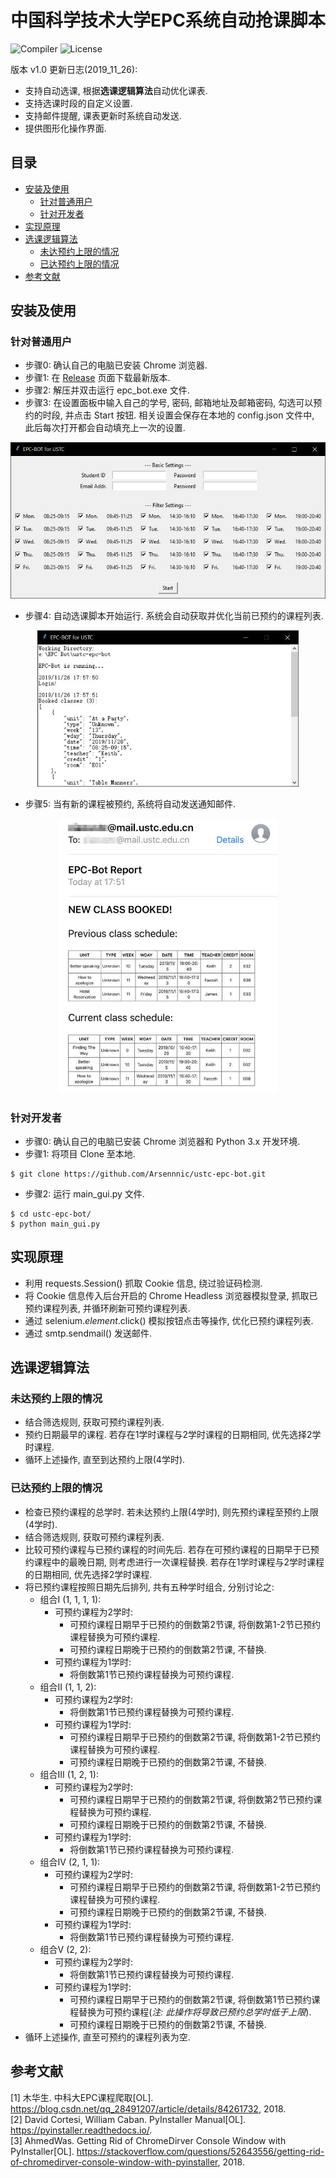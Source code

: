 # 中国科学技术大学EPC系统自动抢课脚本

![Compiler](https://img.shields.io/badge/Build-Python%203.6-brightgreen.svg)
![License](https://img.shields.io/badge/License-GPL,%20v3.0-blue.svg)

版本 v1.0 更新日志(2019_11_26):
- 支持自动选课, 根据**选课逻辑算法**自动优化课表.
- 支持选课时段的自定义设置.
- 支持邮件提醒, 课表更新时系统自动发送.
- 提供图形化操作界面.

## 目录

- [安装及使用](#安装及使用)
    + [针对普通用户](#针对普通用户)
    + [针对开发者](#针对开发者)
- [实现原理](#实现原理)
- [选课逻辑算法](#选课逻辑算法)
    + [未达预约上限的情况](#未达预约上限的情况)
    + [已达预约上限的情况](#已达预约上限的情况)
- [参考文献](#参考文献)

## 安装及使用

### 针对普通用户

- 步骤0: 确认自己的电脑已安装 Chrome 浏览器.
- 步骤1: 在 [Release](https://github.com/Arsennnic/ustc-epc-bot/releases) 页面下载最新版本.
- 步骤2: 解压并双击运行 epc_bot.exe 文件.
- 步骤3: 在设置面板中输入自己的学号, 密码, 邮箱地址及邮箱密码, 勾选可以预约的时段, 并点击 Start 按钮. 相关设置会保存在本地的 config.json 文件中, 此后每次打开都会自动填充上一次的设置.  

<p align="center">
    <img src="./doc/settings_panel.jpg" height="250px"/>
</p>

- 步骤4: 自动选课脚本开始运行. 系统会自动获取并优化当前已预约的课程列表.  

<p align="center">
    <img src="./doc/start_running.jpg" height="250px"/>
</p>

- 步骤5: 当有新的课程被预约, 系统将自动发送通知邮件.  

<p align="center">
    <img src="./doc/email_inform.jpg" width="350px"/>
</p>

### 针对开发者

- 步骤0: 确认自己的电脑已安装 Chrome 浏览器和 Python 3.x 开发环境.
- 步骤1: 将项目 Clone 至本地.
```
$ git clone https://github.com/Arsennnic/ustc-epc-bot.git
```

- 步骤2: 运行 main_gui.py 文件.
```
$ cd ustc-epc-bot/
$ python main_gui.py
```


## 实现原理

- 利用 requests.Session() 抓取 Cookie 信息, 绕过验证码检测.
- 将 Cookie 信息传入后台开启的 Chrome Headless 浏览器模拟登录, 抓取已预约课程列表, 并循环刷新可预约课程列表.
- 通过 selenium.*element*.click() 模拟按钮点击等操作, 优化已预约课程列表.
- 通过 smtp.sendmail() 发送邮件.

## 选课逻辑算法

### 未达预约上限的情况

- 结合筛选规则, 获取可预约课程列表.
- 预约日期最早的课程. 若存在1学时课程与2学时课程的日期相同, 优先选择2学时课程.
- 循环上述操作, 直至到达预约上限(4学时).

### 已达预约上限的情况

- 检查已预约课程的总学时. 若未达预约上限(4学时), 则先预约课程至预约上限(4学时).
- 结合筛选规则, 获取可预约课程列表.
- 比较可预约课程与已预约课程的时间先后. 若存在可预约课程的日期早于已预约课程中的最晚日期, 则考虑进行一次课程替换. 若存在1学时课程与2学时课程的日期相同, 优先选择2学时课程.
- 将已预约课程按照日期先后排列, 共有五种学时组合, 分别讨论之:
    + 组合I (1, 1, 1, 1): 
        - 可预约课程为2学时: 
            + 可预约课程日期早于已预约的倒数第2节课, 将倒数第1-2节已预约课程替换为可预约课程.
            + 可预约课程日期晚于已预约的倒数第2节课, 不替换.
        - 可预约课程为1学时: 
            + 将倒数第1节已预约课程替换为可预约课程.
    + 组合II (1, 1, 2): 
        - 可预约课程为2学时: 
            + 将倒数第1节已预约课程替换为可预约课程.
        - 可预约课程为1学时: 
            + 可预约课程日期早于已预约的倒数第2节课, 将倒数第1-2节已预约课程替换为可预约课程.
            + 可预约课程日期晚于已预约的倒数第2节课, 不替换.
    + 组合III (1, 2, 1): 
        - 可预约课程为2学时: 
            + 可预约课程日期早于已预约的倒数第2节课, 将倒数第2节已预约课程替换为可预约课程.
            + 可预约课程日期晚于已预约的倒数第2节课, 不替换.
        - 可预约课程为1学时: 
            + 将倒数第1节已预约课程替换为可预约课程.
    + 组合IV (2, 1, 1): 
        - 可预约课程为2学时: 
            + 可预约课程日期早于已预约的倒数第2节课, 将倒数第1-2节已预约课程替换为可预约课程.
            + 可预约课程日期晚于已预约的倒数第2节课, 不替换.
        - 可预约课程为1学时: 
            + 将倒数第1节已预约课程替换为可预约课程.
    + 组合V (2, 2): 
        - 可预约课程为2学时: 
            + 将倒数第1节已预约课程替换为可预约课程.
        - 可预约课程为1学时: 
            + 可预约课程日期早于已预约的倒数第2节课, 将倒数第1节已预约课程替换为可预约课程(*注: 此操作将导致已预约总学时低于上限*).
            + 可预约课程日期晚于已预约的倒数第2节课, 不替换.
- 循环上述操作, 直至可预约的课程列表为空.

## 参考文献

[1] 木华生. 中科大EPC课程爬取[OL]. https://blog.csdn.net/qq_28491207/article/details/84261732, 2018.  
[2] David Cortesi, William Caban. PyInstaller Manual[OL]. https://pyinstaller.readthedocs.io/.  
[3] AhmedWas. Getting Rid of ChromeDirver Console Window with PyInstaller[OL]. https://stackoverflow.com/questions/52643556/getting-rid-of-chromedirver-console-window-with-pyinstaller, 2018.
